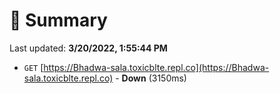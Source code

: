 # 📖 Summary
Last updated: **3/20/2022, 1:55:44 PM**

- `GET` [https://Bhadwa-sala.toxicblte.repl.co](https://Bhadwa-sala.toxicblte.repl.co) - **Down** (3150ms)
